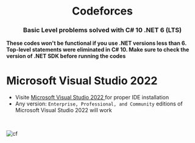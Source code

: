 <h1 align= "center">Codeforces</h1>

<h3 align="center">Basic Level problems solved with C# 10 .NET 6 (LTS)</h3>

<strong>These codes won't be functional if you use .NET versions less than 6. Top-level statements were eliminated in C# 10. 
Make sure to check the version of .NET SDK before running the codes</strong>

# Microsoft Visual Studio 2022
- Visite <a href ="https://learn.microsoft.com/en-us/visualstudio/install/install-visual-studio?view=vs-2022"> Microsoft Visual Studio 2022 </a> for proper IDE installation
- Any version: ```Enterprise, Professional, and Community``` editions of Microsoft Visual Studio 2022 will work

<br>

![cf](https://user-images.githubusercontent.com/77986516/206783309-3b02642d-f72d-4e0d-aeef-9ee282bd8f0e.png)
